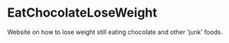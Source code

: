 # EatChocolateLoseWeight
Website on how to lose weight still eating chocolate and other 'junk' foods.
